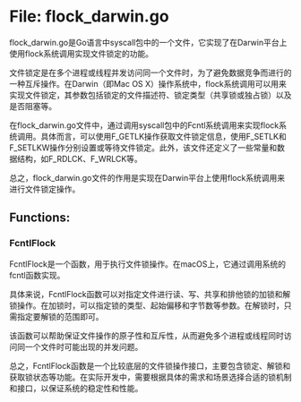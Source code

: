 # File: flock_darwin.go

flock_darwin.go是Go语言中syscall包中的一个文件，它实现了在Darwin平台上使用flock系统调用实现文件锁定的功能。

文件锁定是在多个进程或线程并发访问同一个文件时，为了避免数据竞争而进行的一种互斥操作。在Darwin（即Mac OS X）操作系统中，flock系统调用可以用来实现文件锁定，其参数包括锁定的文件描述符、锁定类型（共享锁或独占锁）以及是否阻塞等。

在flock_darwin.go文件中，通过调用syscall包中的Fcntl系统调用来实现flock系统调用。具体而言，可以使用F_GETLK操作获取文件锁定信息，使用F_SETLK和F_SETLKW操作分别设置或等待文件锁定。此外，该文件还定义了一些常量和数据结构，如F_RDLCK、F_WRLCK等。

总之，flock_darwin.go文件的作用是实现在Darwin平台上使用flock系统调用来进行文件锁定操作。

## Functions:

### FcntlFlock

FcntlFlock是一个函数，用于执行文件锁操作。在macOS上，它通过调用系统的fcntl函数实现。

具体来说，FcntlFlock函数可以对指定文件进行读、写、共享和排他锁的加锁和解锁操作。在加锁时，可以指定锁的类型、起始偏移和字节数等参数。在解锁时，只需指定要解锁的范围即可。

该函数可以帮助保证文件操作的原子性和互斥性，从而避免多个进程或线程同时访问同一个文件时可能出现的并发问题。

总之，FcntlFlock函数是一个比较底层的文件锁操作接口，主要包含锁定、解锁和获取锁状态等功能。在实际开发中，需要根据具体的需求和场景选择合适的锁机制和接口，以保证系统的稳定性和性能。



